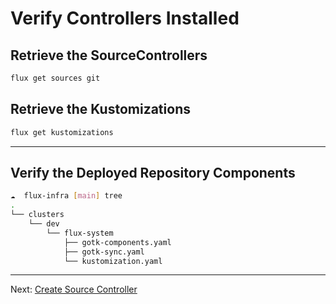 # Verify Controllers Installed

## Retrieve the SourceControllers

```sh
flux get sources git
```

## Retrieve the Kustomizations

```sh
flux get kustomizations
```

----

## Verify the Deployed Repository Components

```sh
☁  flux-infra [main] tree
.
└── clusters
    └── dev
        └── flux-system
            ├── gotk-components.yaml
            ├── gotk-sync.yaml
            └── kustomization.yaml
```

----
Next: [Create Source Controller](./04-Create-Source-Controller.md)